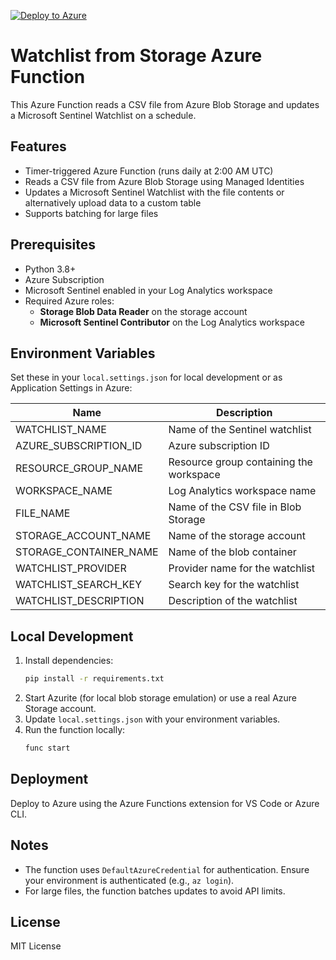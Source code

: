 [![Deploy to Azure](https://aka.ms/deploytoazurebutton)](https://portal.azure.com/#create/Microsoft.Template/uri/https%3A%2F%2Fraw.githubusercontent.com%2Faghodsi%2FAzure-Sentinel%2Frefs%2Fheads%2Ffeature%2Fwatchlist_auto_update%2FTools%2FWatchlistAutoUpdateFromNetworkRestrictedBlob%2Fazuredeploy.bicep)

# Watchlist from Storage Azure Function

This Azure Function reads a CSV file from Azure Blob Storage and updates a Microsoft Sentinel Watchlist on a schedule.

## Features
- Timer-triggered Azure Function (runs daily at 2:00 AM UTC)
- Reads a CSV file from Azure Blob Storage using Managed Identities
- Updates a Microsoft Sentinel Watchlist with the file contents or alternatively upload data to a custom table
- Supports batching for large files

## Prerequisites
- Python 3.8+
- Azure Subscription
- Microsoft Sentinel enabled in your Log Analytics workspace
- Required Azure roles:
  - **Storage Blob Data Reader** on the storage account
  - **Microsoft Sentinel Contributor** on the Log Analytics workspace

## Environment Variables
Set these in your `local.settings.json` for local development or as Application Settings in Azure:

| Name                   | Description                                 |
|------------------------|---------------------------------------------|
| WATCHLIST_NAME         | Name of the Sentinel watchlist              |
| AZURE_SUBSCRIPTION_ID  | Azure subscription ID                       |
| RESOURCE_GROUP_NAME    | Resource group containing the workspace     |
| WORKSPACE_NAME         | Log Analytics workspace name                |
| FILE_NAME              | Name of the CSV file in Blob Storage        |
| STORAGE_ACCOUNT_NAME   | Name of the storage account                 |
| STORAGE_CONTAINER_NAME | Name of the blob container                  |
| WATCHLIST_PROVIDER     | Provider name for the watchlist             |
| WATCHLIST_SEARCH_KEY   | Search key for the watchlist                |
| WATCHLIST_DESCRIPTION  | Description of the watchlist                |

## Local Development
1. Install dependencies:
   ```sh
   pip install -r requirements.txt
   ```
2. Start Azurite (for local blob storage emulation) or use a real Azure Storage account.
3. Update `local.settings.json` with your environment variables.
4. Run the function locally:
   ```sh
   func start
   ```

## Deployment
Deploy to Azure using the Azure Functions extension for VS Code or Azure CLI.

## Notes
- The function uses `DefaultAzureCredential` for authentication. Ensure your environment is authenticated (e.g., `az login`).
- For large files, the function batches updates to avoid API limits.

## License
MIT License

